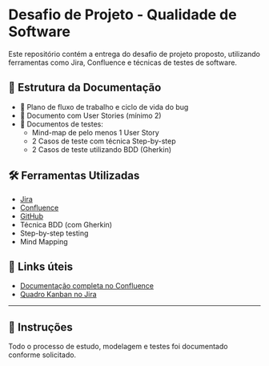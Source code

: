# Desafio de Projeto - Qualidade de Software

Este repositório contém a entrega do desafio de projeto proposto, utilizando ferramentas como Jira, Confluence e técnicas de testes de software.

## 📁 Estrutura da Documentação

- 📄 Plano de fluxo de trabalho e ciclo de vida do bug
- 📄 Documento com User Stories (mínimo 2)
- 🧪 Documentos de testes:
  - Mind-map de pelo menos 1 User Story
  - 2 Casos de teste com técnica Step-by-step
  - 2 Casos de teste utilizando BDD (Gherkin)

## 🛠️ Ferramentas Utilizadas

- [Jira](https://www.atlassian.com/software/jira)
- [Confluence](https://www.atlassian.com/software/confluence)
- [GitHub](https://github.com)
- Técnica BDD (com Gherkin)
- Step-by-step testing
- Mind Mapping

## 🔗 Links úteis

- [Documentação completa no Confluence](#)
- [Quadro Kanban no Jira](#)

---

## 📌 Instruções

Todo o processo de estudo, modelagem e testes foi documentado conforme solicitado.
